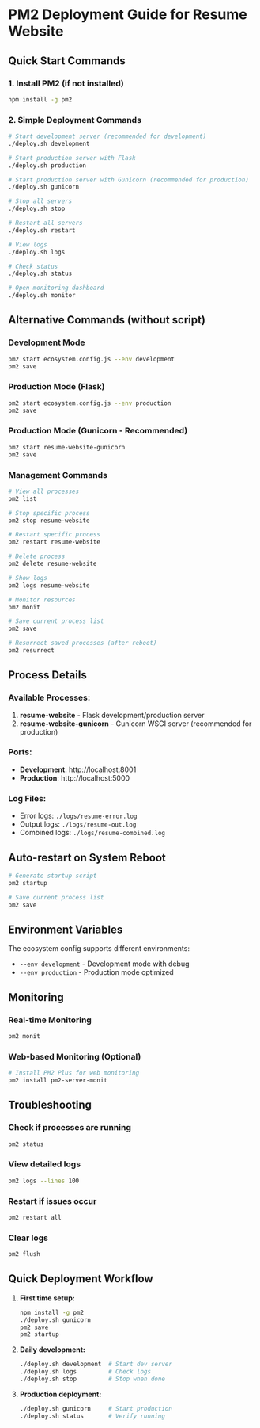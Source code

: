 # PM2 Deployment Guide for Resume Website

## Quick Start Commands

### 1. Install PM2 (if not installed)
```bash
npm install -g pm2
```

### 2. Simple Deployment Commands

```bash
# Start development server (recommended for development)
./deploy.sh development

# Start production server with Flask
./deploy.sh production  

# Start production server with Gunicorn (recommended for production)
./deploy.sh gunicorn

# Stop all servers
./deploy.sh stop

# Restart all servers
./deploy.sh restart

# View logs
./deploy.sh logs

# Check status
./deploy.sh status

# Open monitoring dashboard
./deploy.sh monitor
```

## Alternative Commands (without script)

### Development Mode
```bash
pm2 start ecosystem.config.js --env development
pm2 save
```

### Production Mode (Flask)
```bash
pm2 start ecosystem.config.js --env production
pm2 save
```

### Production Mode (Gunicorn - Recommended)
```bash
pm2 start resume-website-gunicorn
pm2 save
```

### Management Commands
```bash
# View all processes
pm2 list

# Stop specific process
pm2 stop resume-website

# Restart specific process  
pm2 restart resume-website

# Delete process
pm2 delete resume-website

# Show logs
pm2 logs resume-website

# Monitor resources
pm2 monit

# Save current process list
pm2 save

# Resurrect saved processes (after reboot)
pm2 resurrect
```

## Process Details

### Available Processes:
1. **resume-website** - Flask development/production server
2. **resume-website-gunicorn** - Gunicorn WSGI server (recommended for production)

### Ports:
- **Development**: http://localhost:8001
- **Production**: http://localhost:5000

### Log Files:
- Error logs: `./logs/resume-error.log`
- Output logs: `./logs/resume-out.log`
- Combined logs: `./logs/resume-combined.log`

## Auto-restart on System Reboot

```bash
# Generate startup script
pm2 startup

# Save current process list
pm2 save
```

## Environment Variables

The ecosystem config supports different environments:
- `--env development` - Development mode with debug
- `--env production` - Production mode optimized

## Monitoring

### Real-time Monitoring
```bash
pm2 monit
```

### Web-based Monitoring (Optional)
```bash
# Install PM2 Plus for web monitoring
pm2 install pm2-server-monit
```

## Troubleshooting

### Check if processes are running
```bash
pm2 status
```

### View detailed logs
```bash
pm2 logs --lines 100
```

### Restart if issues occur
```bash
pm2 restart all
```

### Clear logs
```bash
pm2 flush
```

## Quick Deployment Workflow

1. **First time setup:**
   ```bash
   npm install -g pm2
   ./deploy.sh gunicorn
   pm2 save
   pm2 startup
   ```

2. **Daily development:**
   ```bash
   ./deploy.sh development  # Start dev server
   ./deploy.sh logs         # Check logs
   ./deploy.sh stop         # Stop when done
   ```

3. **Production deployment:**
   ```bash
   ./deploy.sh gunicorn     # Start production
   ./deploy.sh status       # Verify running
   ```
